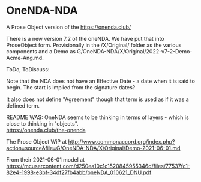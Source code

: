 # OneNDA-NDA
A Prose Object version of the https://onenda.club/

There is a new version 7.2 of the oneNDA.  We have put that into ProseObject form.  Provisionally in the /X/Original/ folder as the various components and a Demo as G/OneNDA-NDA/X/Original/2022-v7-2-Demo-Acme-Ang.md.

ToDo, ToDiscuss:

Note that the NDA does not have an Effective Date - a date when it is said to begin.  The start is implied from the signature dates?  

It also does not define "Agreement" though that term is used as if it was a defined term.




README WAS:
OneNDA seems to be thinking in terms of layers - which is close to thinking in "objects".  
https://onenda.club/the-onenda


The Prose Object WiP at http://www.commonaccord.org/index.php?action=source&file=G/OneNDA-NDA/X/Original/Demo-2021-06-01.md

From their 2021-06-01 model at https://mcusercontent.com/d250ea10c1c1520845955346d/files/77537fc1-82e4-1998-e3bf-34df27fb4abb/oneNDA_010621_DNU.pdf

